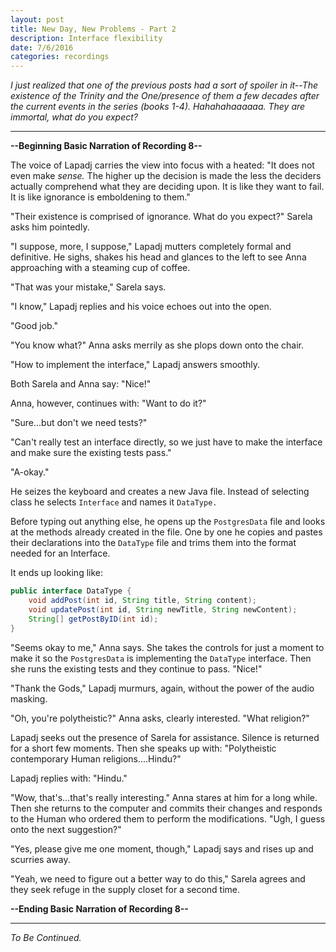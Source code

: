 ```yaml
---
layout: post
title: New Day, New Problems - Part 2
description: Interface flexibility
date: 7/6/2016
categories: recordings
---
```


*I just realized that one of the previous posts had a sort of spoiler in it--The existence of the Trinity and the One/presence of them a few decades after the current events in the series (books 1-4). Hahahahaaaaaa. They are immortal, what do you expect?*

---

**--Beginning Basic Narration of Recording 8--**

The voice of Lapadj carries the view into focus with a heated: "It does not even make *sense.* The higher up the decision is made the less the deciders actually comprehend what they are deciding upon. It is like they want to fail. It is like ignorance is emboldening to them."

"Their existence is comprised of ignorance. What do you expect?" Sarela asks him pointedly.

"I suppose, more, I suppose," Lapadj mutters completely formal and definitive. He sighs, shakes his head and glances to the left to see Anna approaching with a steaming cup of coffee.

"That was your mistake," Sarela says.

"I know," Lapadj replies and his voice echoes out into the open.

"Good job."

"You know what?" Anna asks merrily as she plops down onto the chair.

"How to implement the interface," Lapadj answers smoothly.

Both Sarela and Anna say: "Nice!"

Anna, however, continues with: "Want to do it?"

"Sure...but don't we need tests?"

"Can't really test an interface directly, so we just have to make the interface and make sure the existing tests pass."

"A-okay."

He seizes the keyboard and creates a new Java file. Instead of selecting class he selects `Interface` and names it `DataType.`

Before typing out anything else, he opens up the `PostgresData` file and looks at the methods already created in the file. One by one he copies and pastes their declarations into the `DataType` file and trims them into the format needed for an Interface.

It ends up looking like:

```java
public interface DataType {
    void addPost(int id, String title, String content);
    void updatePost(int id, String newTitle, String newContent);
    String[] getPostByID(int id);
}
```

"Seems okay to me," Anna says. She takes the controls for just a moment to make it so the `PostgresData` is implementing the `DataType` interface. Then she runs the existing tests and they continue to pass. "Nice!"

"Thank the Gods," Lapadj murmurs, again, without the power of the audio masking.

"Oh, you're polytheistic?" Anna asks, clearly interested. "What religion?"

Lapadj seeks out the presence of Sarela for assistance. Silence is returned for a short few moments. Then she speaks up with: "Polytheistic contemporary Human religions....Hindu?"

Lapadj replies with: "Hindu."

"Wow, that's...that's really interesting." Anna stares at him for a long while. Then she returns to the computer and commits their changes and responds to the Human who ordered them to perform the modifications. "Ugh, I guess onto the next suggestion?"

"Yes, please give me one moment, though," Lapadj says and rises up and scurries away.

"Yeah, we need to figure out a better way to do this," Sarela agrees and they seek refuge in the supply closet for a second time.

**--Ending Basic Narration of Recording 8--**

---

*To Be Continued.*
